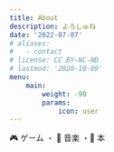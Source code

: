 ```yaml
---
title: About
description: よろしゅね
date: '2022-07-07'
# aliases:
#   - contact
# license: CC BY-NC-ND
# lastmod: '2020-10-09'
menu:
    main: 
        weight: -90
        params:
            icon: user
---
```


🎮 ゲーム ・ 🎵️ 音楽 ・📖️ 本


